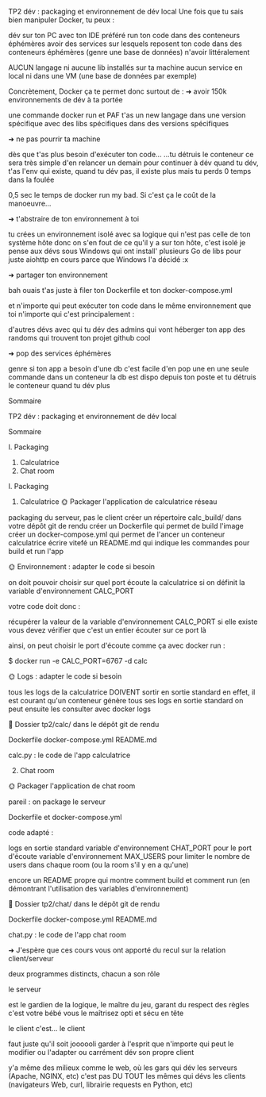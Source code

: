TP2 dév : packaging et environnement de dév local
Une fois que tu sais bien manipuler Docker, tu peux :

dév sur ton PC avec ton IDE préféré
run ton code dans des conteneurs éphémères
avoir des services sur lesquels reposent ton code dans des conteneurs éphémères (genre une base de données)
n'avoir littéralement

AUCUN langage ni aucune lib installés sur ta machine
aucun service en local ni dans une VM (une base de données par exemple)



Concrètement, Docker ça te permet donc surtout de :
➜ avoir 150k environnements de dév à ta portée

une commande docker run et PAF t'as un new langage
dans une version spécifique
avec des libs spécifiques
dans des versions spécifiques

➜ ne pas pourrir ta machine

dès que t'as plus besoin d'exécuter ton code...
...tu détruis le conteneur
ce sera très simple d'en relancer un demain pour continuer à dév
quand tu dév, t'as l'env qui existe, quand tu dév pas, il existe plus
mais tu perds 0 temps dans la foulée


0,5 sec le temps de docker run my bad. Si c'est ça le coût de la manoeuvre...

➜ t'abstraire de ton environnement à toi

tu crées un environnement isolé avec sa logique qui n'est pas celle de ton système hôte
donc on s'en fout de ce qu'il y a sur ton hôte, c'est isolé
je pense aux dévs sous Windows qui ont install' plusieurs Go de libs pour juste aiohttp en cours parce que Windows l'a décidé :x

➜ partager ton environnement

bah ouais t'as juste à filer ton Dockerfile et ton docker-compose.yml

et n'importe qui peut exécuter ton code dans le même environnement que toi
n'importe qui c'est principalement :

d'autres dévs avec qui tu dév
des admins qui vont héberger ton app
des randoms qui trouvent ton projet github cool



➜ pop des services éphémères

genre si ton app a besoin d'une db
c'est facile d'en pop une en une seule commande dans un conteneur
la db est dispo depuis ton poste
et tu détruis le conteneur quand tu dév plus



Sommaire


TP2 dév : packaging et environnement de dév local

Sommaire



I. Packaging

1. Calculatrice
2. Chat room




I. Packaging

1. Calculatrice
🌞 Packager l'application de calculatrice réseau

packaging du serveur, pas le client
créer un répertoire calc_build/ dans votre dépôt git de rendu
créer un Dockerfile qui permet de build l'image
créer un docker-compose.yml qui permet de l'ancer un conteneur calculatrice
écrire vitefé un README.md qui indique les commandes pour build et run l'app

🌞 Environnement : adapter le code si besoin

on doit pouvoir choisir sur quel port écoute la calculatrice si on définit la variable d'environnement CALC_PORT

votre code doit donc :

récupérer la valeur de la variable d'environnement CALC_PORT si elle existe
vous devez vérifier que c'est un entier
écouter sur ce port là


ainsi, on peut choisir le port d'écoute comme ça avec docker run :


$ docker run -e CALC_PORT=6767 -d calc


🌞 Logs : adapter le code si besoin

tous les logs de la calculatrice DOIVENT sortir en sortie standard
en effet, il est courant qu'un conteneur génère tous ses logs en sortie standard
on peut ensuite les consulter avec docker logs


📜 Dossier tp2/calc/ dans le dépôt git de rendu

Dockerfile
docker-compose.yml
README.md

calc.py : le code de l'app calculatrice


2. Chat room

🌞 Packager l'application de chat room

pareil : on package le serveur

Dockerfile et docker-compose.yml

code adapté :

logs en sortie standard
variable d'environnement CHAT_PORT pour le port d'écoute
variable d'environnement MAX_USERS pour limiter le nombre de users dans chaque room (ou la room s'il y en a qu'une)


encore un README propre qui montre comment build et comment run (en démontrant l'utilisation des variables d'environnement)

📜 Dossier tp2/chat/ dans le dépôt git de rendu

Dockerfile
docker-compose.yml
README.md

chat.py : le code de l'app chat room

➜ J'espère que ces cours vous ont apporté du recul sur la relation client/serveur

deux programmes distincts, chacun a son rôle

le serveur

est le gardien de la logique, le maître du jeu, garant du respect des règles
c'est votre bébé vous le maîtrisez
opti et sécu en tête


le client c'est... le client

faut juste qu'il soit joooooli
garder à l'esprit que n'importe qui peut le modifier ou l'adapter
ou carrément dév son propre client




y'a même des milieux comme le web, où les gars qui dév les serveurs (Apache, NGINX, etc) c'est pas DU TOUT les mêmes qui dévs les clients (navigateurs Web, curl, librairie requests en Python, etc)